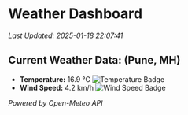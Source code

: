
# Weather Dashboard

_Last Updated: 2025-01-18 22:07:41_

## Current Weather Data: (Pune, MH)
- **Temperature:** 16.9 °C ![Temperature Badge](https://img.shields.io/badge/Temperature-Low%20Temp-blue)
- **Wind Speed:** 4.2 km/h ![Wind Speed Badge](https://img.shields.io/badge/Wind%20Speed-Low%20Wind-blue)

*Powered by Open-Meteo API*
